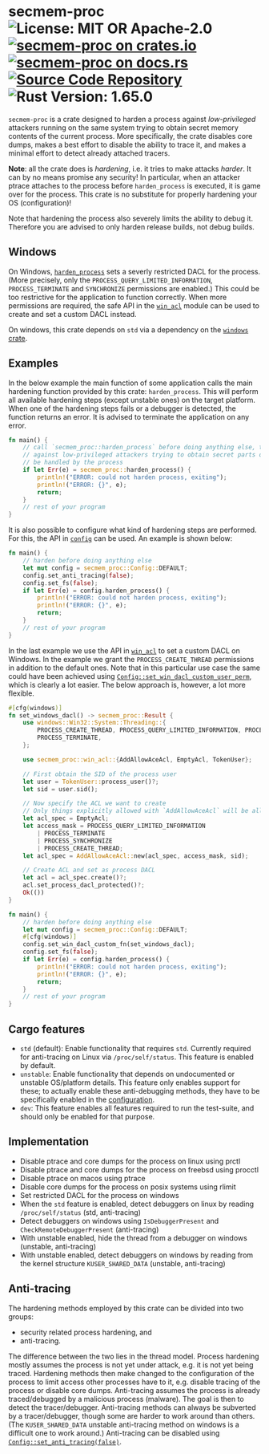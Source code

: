 # secmem-proc ![License: MIT OR Apache-2.0](https://img.shields.io/badge/license-MIT%20OR%20Apache--2.0-blue) [![secmem-proc on crates.io](https://img.shields.io/crates/v/secmem-proc)](https://crates.io/crates/secmem-proc) [![secmem-proc on docs.rs](https://docs.rs/secmem-proc/badge.svg)](https://docs.rs/secmem-proc) [![Source Code Repository](https://img.shields.io/badge/Code-On%20GitHub-blue?logo=GitHub)](https://github.com/niluxv/secmem-proc) ![Rust Version: 1.65.0](https://img.shields.io/badge/rustc-1.65.0-orange.svg)

`secmem-proc` is a crate designed to harden a process against
*low-privileged* attackers running on the same system trying to obtain
secret memory contents of the current process. More specifically, the crate
disables core dumps, makes a best effort to disable the ability to trace it,
and makes a minimal effort to detect already attached tracers.

**Note**: all the crate does is *hardening*, i.e. it tries to make attacks
*harder*. It can by no means promise any security! In particular, when an
attacker ptrace attaches to the process before `harden_process` is
executed, it is game over for the process. This crate is no substitute for
properly hardening your OS (configuration)!

Note that hardening the process also severely limits the ability to debug
it. Therefore you are advised to only harden release builds, not debug
builds.

## Windows

On Windows, [`harden_process`][__link0] sets a severly restricted DACL for the
process. (More precisely, only the `PROCESS_QUERY_LIMITED_INFORMATION`,
`PROCESS_TERMINATE` and `SYNCHRONIZE` permissions are enabled.) This could
be too restrictive for the application to function correctly. When more
permissions are required, the safe API in the [`win_acl`][__link1] module can be used
to create and set a custom DACL instead.

On windows, this crate depends on `std` via a dependency on the [`windows`
crate][__link2].

## Examples

In the below example the main function of some application calls the main
hardening function provided by this crate: `harden_process`. This will
perform all available hardening steps (except unstable ones) on the target
platform. When one of the hardening steps fails or a debugger is detected,
the function returns an error. It is advised to terminate the application on
any error.

```rust
fn main() {
    // call `secmem_proc::harden_process` before doing anything else, to harden the process
    // against low-privileged attackers trying to obtain secret parts of memory which will
    // be handled by the process
    if let Err(e) = secmem_proc::harden_process() {
        println!("ERROR: could not harden process, exiting");
        println!("ERROR: {}", e);
        return;
    }
    // rest of your program
}
```

It is also possible to configure what kind of hardening steps are performed.
For this, the API in [`config`][__link3] can be used. An example is shown below:

```rust
fn main() {
    // harden before doing anything else
    let mut config = secmem_proc::Config::DEFAULT;
    config.set_anti_tracing(false);
    config.set_fs(false);
    if let Err(e) = config.harden_process() {
        println!("ERROR: could not harden process, exiting");
        println!("ERROR: {}", e);
        return;
    }
    // rest of your program
}
```

In the last example we use the API in [`win_acl`][__link4] to set a custom DACL on
Windows. In the example we grant the `PROCESS_CREATE_THREAD` permissions in
addition to the default ones. Note that in this particular use case the same
could have been achieved using [`Config::set_win_dacl_custom_user_perm`][__link5],
which is clearly a lot easier. The below approach is, however, a lot more
flexible.

```rust
#[cfg(windows)]
fn set_windows_dacl() -> secmem_proc::Result {
    use windows::Win32::System::Threading::{
        PROCESS_CREATE_THREAD, PROCESS_QUERY_LIMITED_INFORMATION, PROCESS_SYNCHRONIZE,
        PROCESS_TERMINATE,
    };

    use secmem_proc::win_acl::{AddAllowAceAcl, EmptyAcl, TokenUser};

    // First obtain the SID of the process user
    let user = TokenUser::process_user()?;
    let sid = user.sid();

    // Now specify the ACL we want to create
    // Only things explicitly allowed with `AddAllowAceAcl` will be allowed; noting else
    let acl_spec = EmptyAcl;
    let access_mask = PROCESS_QUERY_LIMITED_INFORMATION
        | PROCESS_TERMINATE
        | PROCESS_SYNCHRONIZE
        | PROCESS_CREATE_THREAD;
    let acl_spec = AddAllowAceAcl::new(acl_spec, access_mask, sid);

    // Create ACL and set as process DACL
    let acl = acl_spec.create()?;
    acl.set_process_dacl_protected()?;
    Ok(())
}

fn main() {
    // harden before doing anything else
    let mut config = secmem_proc::Config::DEFAULT;
    #[cfg(windows)]
    config.set_win_dacl_custom_fn(set_windows_dacl);
    config.set_fs(false);
    if let Err(e) = config.harden_process() {
        println!("ERROR: could not harden process, exiting");
        println!("ERROR: {}", e);
        return;
    }
    // rest of your program
}
```

## Cargo features

* `std` (default): Enable functionality that requires `std`. Currently
  required for anti-tracing on Linux via `/proc/self/status`. This feature
  is enabled by default.
* `unstable`: Enable functionality that depends on undocumented or unstable
  OS/platform details. This feature only enables support for these; to
  actually enable these anti-debugging methods, they have to be specifically
  enabled in the [configuration][__link6].
* `dev`: This feature enables all features required to run the test-suite,
  and should only be enabled for that purpose.

## Implementation

* Disable ptrace and core dumps for the process on linux using prctl
* Disable ptrace and core dumps for the process on freebsd using procctl
* Disable ptrace on macos using ptrace
* Disable core dumps for the process on posix systems using rlimit
* Set restricted DACL for the process on windows
* When the `std` feature is enabled, detect debuggers on linux by reading
  `/proc/self/status` (std, anti-tracing)
* Detect debuggers on windows using `IsDebuggerPresent` and
  `CheckRemoteDebuggerPresent` (anti-tracing)
* With unstable enabled, hide the thread from a debugger on windows
  (unstable, anti-tracing)
* With unstable enabled, detect debuggers on windows by reading from the
  kernel structure `KUSER_SHARED_DATA` (unstable, anti-tracing)

## Anti-tracing

The hardening methods employed by this crate can be divided into two groups:

* security related process hardening, and
* anti-tracing.

The difference between the two lies in the thread model. Process hardening
mostly assumes the process is not yet under attack, e.g. it is not yet being
traced. Hardening methods then make changed to the configuration of the
process to limit access other processes have to it, e.g. disable tracing of
the process or disable core dumps. Anti-tracing assumes the process is
already traced/debugged by a malicious process (malware). The goal is then
to detect the tracer/debugger. Anti-tracing methods can always be subverted
by a tracer/debugger, though some are harder to work around than others.
(The `KUSER_SHARED_DATA` unstable anti-tracing method on windows is a
difficult one to work around.) Anti-tracing can be disabled using
[`Config::set_anti_tracing(false)`][__link7].


 [__cargo_doc2readme_dependencies_info]: ggGkYW0BYXSEG_W_Gn_kaocAGwCcVPfenh7eGy6gYLEwyIe4G6-xw_FwcbpjYXKEG8lkptmLxZJsG_25AfZOt-uQG6Fho7Wj4MqeG8jUIo7JWaZwYWSBg2tzZWNtZW0tcHJvY2UwLjMuN2tzZWNtZW1fcHJvYw
 [__link0]: https://docs.rs/secmem-proc/0.3.7/secmem_proc/?search=harden::harden_process
 [__link1]: https://docs.rs/secmem-proc/0.3.7/secmem_proc/win_acl/index.html
 [__link2]: https://crates.io/crates/windows
 [__link3]: https://docs.rs/secmem-proc/0.3.7/secmem_proc/config/index.html
 [__link4]: https://docs.rs/secmem-proc/0.3.7/secmem_proc/win_acl/index.html
 [__link5]: https://docs.rs/secmem-proc/0.3.7/secmem_proc/?search=config::Config::set_win_dacl_custom_user_perm
 [__link6]: https://docs.rs/secmem-proc/0.3.7/secmem_proc/?search=config::Config
 [__link7]: https://docs.rs/secmem-proc/0.3.7/secmem_proc/?search=config::Config::set_anti_tracing
